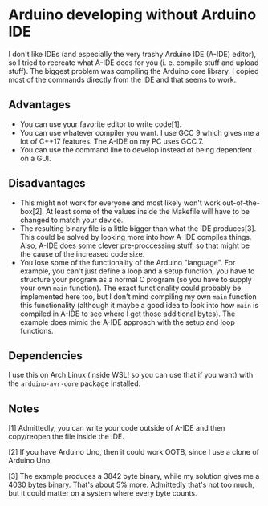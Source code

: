 # Arduino developing without Arduino IDE

I don't like IDEs (and especially the very trashy Arduino IDE (A-IDE) editor), so I
tried to recreate what A-IDE does for you (i. e. compile stuff and upload
stuff). The biggest problem was compiling the Arduino core library. I copied
most of the commands directly from the IDE and that seems to work.

## Advantages
- You can use your favorite editor to write code[1].
- You can use whatever compiler you want. I use GCC 9 which gives me a lot of
  C++17 features. The A-IDE on my PC uses GCC 7.
- You can use the command line to develop instead of being dependent on a GUI.

## Disadvantages
- This might not work for everyone and most likely won't work
  out-of-the-box[2]. At least some of the values inside the Makefile will have
  to be changed to match your device.
- The resulting binary file is a little bigger than what the IDE produces[3].
  This could be solved by looking more into how A-IDE compiles things. Also,
  A-IDE does some clever pre-proccessing stuff, so that might be the cause of
  the increased code size.
- You lose some of the functionality of the Arduino "language". For example,
  you can't just define a loop and a setup function, you have to structure your
  program as a normal C program (so you have to supply your own `main`
  function). The exact functionality could probably be implemented here too,
  but I don't mind compiling my own `main` function this functionality
  (although it maybe a good idea to look into how `main` is compiled in A-IDE
  to see where I get those additional bytes). The example does mimic the A-IDE
  approach with the setup and loop functions.

## Dependencies
I use this on Arch Linux (inside WSL! so you can use that if you want) with the
`arduino-avr-core` package installed.

## Notes
[1] Admittedly, you can write your code outside of A-IDE and then copy/reopen
the file inside the IDE.

[2] If you have Arduino Uno, then it could work OOTB, since I use a clone of
Arduino Uno.

[3] The example produces a 3842 byte binary, while my solution gives me a 4030
bytes binary. That's about 5% more. Admittedly that's not too much, but it
could matter on a system where every byte counts.
